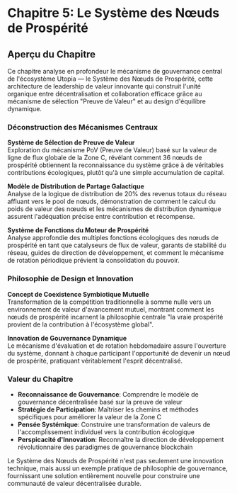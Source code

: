 # Chapitre 5: Le Système des Nœuds de Prospérité

## Aperçu du Chapitre

Ce chapitre analyse en profondeur le mécanisme de gouvernance central de l'écosystème Utopia — le Système des Nœuds de Prospérité, cette architecture de leadership de valeur innovante qui construit l'unité organique entre décentralisation et collaboration efficace grâce au mécanisme de sélection "Preuve de Valeur" et au design d'équilibre dynamique.

### Déconstruction des Mécanismes Centraux

**Système de Sélection de Preuve de Valeur**  
Exploration du mécanisme PoV (Preuve de Valeur) basé sur la valeur de ligne de flux globale de la Zone C, révélant comment 36 nœuds de prospérité obtiennent la reconnaissance du système grâce à de véritables contributions écologiques, plutôt qu'à une simple accumulation de capital.

**Modèle de Distribution de Partage Galactique**  
Analyse de la logique de distribution de 20% des revenus totaux du réseau affluant vers le pool de nœuds, démonstration de comment le calcul du poids de valeur des nœuds et les mécanismes de distribution dynamique assurent l'adéquation précise entre contribution et récompense.

**Système de Fonctions du Moteur de Prospérité**  
Analyse approfondie des multiples fonctions écologiques des nœuds de prospérité en tant que catalyseurs de flux de valeur, garants de stabilité du réseau, guides de direction de développement, et comment le mécanisme de rotation périodique prévient la consolidation du pouvoir.

### Philosophie de Design et Innovation

**Concept de Coexistence Symbiotique Mutuelle**  
Transformation de la compétition traditionnelle à somme nulle vers un environnement de valeur d'avancement mutuel, montrant comment les nœuds de prospérité incarnent la philosophie centrale "la vraie prospérité provient de la contribution à l'écosystème global".

**Innovation de Gouvernance Dynamique**  
Le mécanisme d'évaluation et de rotation hebdomadaire assure l'ouverture du système, donnant à chaque participant l'opportunité de devenir un nœud de prospérité, pratiquant véritablement l'esprit décentralisé.

### Valeur du Chapitre

* **Reconnaissance de Gouvernance**: Comprendre le modèle de gouvernance décentralisée basé sur la preuve de valeur
* **Stratégie de Participation**: Maîtriser les chemins et méthodes spécifiques pour améliorer la valeur de la Zone C
* **Pensée Systémique**: Construire une transformation de valeurs de l'accomplissement individuel vers la contribution écologique
* **Perspicacité d'Innovation**: Reconnaître la direction de développement révolutionnaire des paradigmes de gouvernance blockchain

Le Système des Nœuds de Prospérité n'est pas seulement une innovation technique, mais aussi un exemple pratique de philosophie de gouvernance, fournissant une solution entièrement nouvelle pour construire une communauté de valeur décentralisée durable.